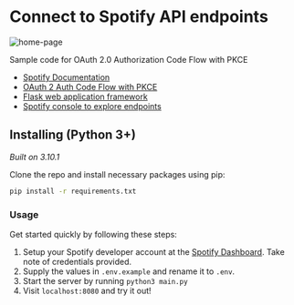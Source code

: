 # Connect to Spotify API endpoints 
![home-page](https://user-images.githubusercontent.com/61719557/149841389-ec7c3a49-8c50-46ea-806e-bfacdc745d0d.PNG)

Sample code for OAuth 2.0 Authorization Code Flow with PKCE 

* [Spotify Documentation](https://developer.spotify.com/documentation/)
* [OAuth 2 Auth Code Flow with PKCE](https://developer.spotify.com/documentation/general/guides/authorization/code-flow/)
* [Flask web application framework](https://github.com/pallets/flask)
* [Spotify console to explore endpoints](https://developer.spotify.com/console/)

## Installing (Python 3+)
*Built on 3.10.1* 

Clone the repo and install necessary packages using pip:
```bash
pip install -r requirements.txt
```

### Usage
Get started quickly by following these steps:

1. Setup your Spotify developer account at the [Spotify Dashboard](https://developer.spotify.com/dashboard/). Take note of credentials provided.
2. Supply the values in `.env.example` and rename it to `.env`.
3. Start the server by running `python3 main.py`
4. Visit `localhost:8080` and try it out!

